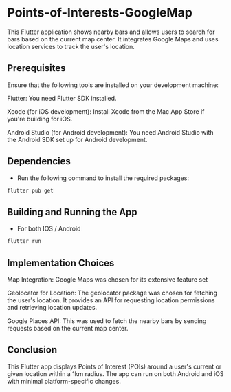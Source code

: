# Points-of-Interests-GoogleMap

This Flutter application shows nearby bars and allows users to search for bars based on the current map center. It integrates Google Maps and uses location services to track the user's location.

## Prerequisites
Ensure that the following tools are installed on your development machine:

Flutter: You need Flutter SDK installed. 

Xcode (for iOS development): Install Xcode from the Mac App Store if you're building for iOS.

Android Studio (for Android development): You need Android Studio with the Android SDK set up for Android development.

## Dependencies

* Run the following command to install the required packages:

```bash
flutter pub get
```


## Building and Running the App

* For both IOS / Android

```bash
flutter run
```

## Implementation Choices

Map Integration: Google Maps was chosen for its extensive feature set 

Geolocator for Location: The geolocator package was chosen for fetching the user's location. It provides an API for requesting location permissions and retrieving location updates.

Google Places API: This was used to fetch the nearby bars by sending requests based on the current map center.

## Conclusion

This Flutter app displays Points of Interest (POIs) around a
user's current or given location within a 1km radius. The app can run on both Android and iOS with minimal platform-specific changes. 
